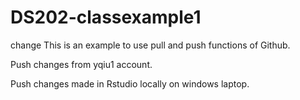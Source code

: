 # DS202-classexample1

change
This is an example to use pull and push functions of Github.

Push changes from yqiu1 account.

Push changes made in Rstudio locally on windows laptop.